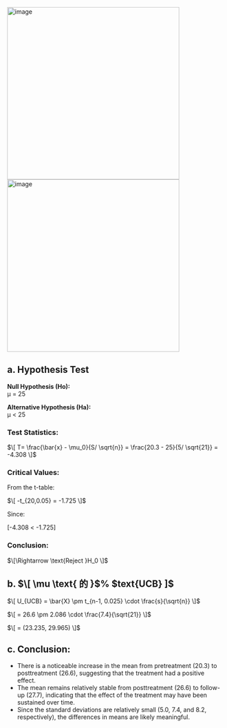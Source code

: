 <img width="400" alt="image" src="https://github.com/user-attachments/assets/4758607b-21c7-4e90-9abc-ffd5bf710fa3" />
<img width="400" alt="image" src="https://github.com/user-attachments/assets/b5df7860-cc1e-4410-89e4-ff1b59b99cf2" />  

## a. Hypothesis Test 
**Null Hypothesis (Ho):**   
μ = 25  

**Alternative Hypothesis (Ha):**  
μ < 25  

### Test Statistics:
$\[ T= \frac{\bar{x} - \mu_0}{S/ \sqrt{n}} = \frac{20.3 - 25}{5/ \sqrt{21}} = -4.308 \]$

### Critical Values:
From the t-table:  

$\[ -t_{20,0.05} = -1.725 \]$

Since:  

[-4.308 < -1.725]

### Conclusion:
$\[\Rightarrow \text{Reject }H_0 \]$
##  

## b. $\[ \mu \text{ 的 }$\% \$text{UCB} \]$

$\[ U_{UCB} = \bar{X} \pm t_{n-1, 0.025} \cdot \frac{s}{\sqrt{n}} \]$

$\[ = 26.6 \pm 2.086 \cdot \frac{7.4}{\sqrt{21}} \]$

$\[ = (23.235, 29.965) \]$  
##  

## c. Conclusion:
- There is a noticeable increase in the mean from pretreatment (20.3) to posttreatment (26.6), suggesting that the treatment had a positive effect.
- The mean remains relatively stable from posttreatment (26.6) to follow-up (27.7), indicating that the effect of the treatment may have been sustained over time.
- Since the standard deviations are relatively small (5.0, 7.4, and 8.2, respectively), the differences in means are likely meaningful.
